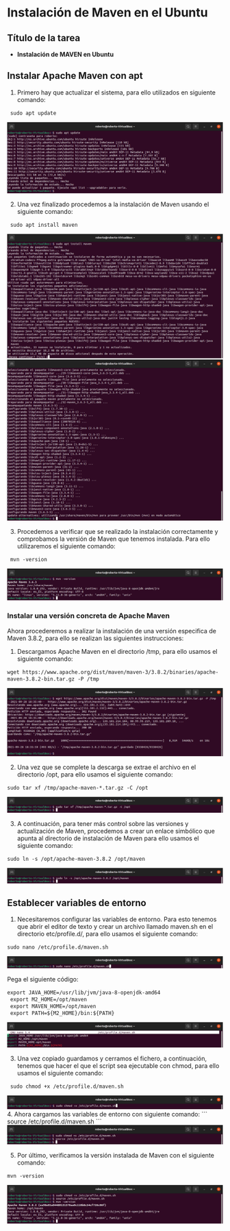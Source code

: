 # Instalación de Maven en el Ubuntu


## Título de la tarea

 - __Instalación de MAVEN en Ubuntu__

## Instalar Apache Maven con apt
1.	Primero hay que actualizar el sistema, para ello utilizados en siguiente comando: 

```
 sudo apt update
```
<img src="Img/1.png" alt="Imagen 1">

2.	Una vez finalizado procedemos a la instalación de Maven usando el siguiente comando:   

```
 sudo apt install maven
```
<img src="Img/2.png" alt="Imagen 2">
<img src="Img/3.png" alt="Imagen 3">

3.	Procedemos a verificar que se realizado la instalación correctamente y comprobamos la versión de Maven que tenemos instalada. Para ello utilizaremos el siguiente comando: 
```
 mvn -version
```
<img src="Img/4.png" alt="Imagen 4">

### Instalar una versión concreta de Apache Maven
Ahora procederemos a realizar la instalación de una versión especifica de Maven 3.8.2, para ello se realizan las siguientes instrucciones:
1.	Descargamos Apache Maven en el directorio /tmp, para ello usamos el siguiente comando: 

```
wget https://www.apache.org/dist/maven/maven-3/3.8.2/binaries/apache-maven-3.8.2-bin.tar.gz -P /tmp
```
<img src="Img/5.png" alt="Imagen 5">

2.	Una vez que se complete la descarga se extrae el archivo en el directorio /opt, para ello usamos el siguiente comando:
```
sudo tar xf /tmp/apache-maven-*.tar.gz -C /opt
```
<img src="Img/6.png" alt="Imagen 6">

3.	A continuación, para tener más control sobre las versiones y actualización de Maven, procedemos a crear un enlace simbólico que apunta al directorio de instalación de Maven para ello usamos el siguiente comando:
```
sudo ln -s /opt/apache-maven-3.8.2 /opt/maven
```
<img src="Img/7.png" alt="Imagen 7">

## Establecer variables de entorno
1.	Necesitaremos configurar las variables de entorno. Para esto tenemos que abrir el editor de texto y crear un archivo llamado maven.sh en el directorio etc/profile.d/, para ello usamos el siguiente comando:

```
sudo nano /etc/profile.d/maven.sh
```
<img src="Img/8.png" alt="Imagen 8">

Pega el siguiente código:

```
export JAVA_HOME=/usr/lib/jvm/java-8-openjdk-amd64
 export M2_HOME=/opt/maven
 export MAVEN_HOME=/opt/maven
 export PATH=${M2_HOME}/bin:${PATH}
```
<img src="Img/9.png" alt="Imagen 9">

3.	Una vez copiado guardamos y cerramos el fichero, a continuación, tenemos que hacer el que el script sea ejecutable con chmod, para ello usamos el siguiente comando:
```
 sudo chmod +x /etc/profile.d/maven.sh
```
<img src="Img/10.png" alt="Imagen 10">
4.	Ahora cargamos las variables de entorno con siguiente comando:
```
 source /etc/profile.d/maven.sh
```
<img src="Img/11.png" alt="Imagen 11">

5.	Por último, verificamos la versión instalada de Maven con el siguiente comando:

```
mvn -version
```
<img src="Img/12.png" alt="Imagen 12">
